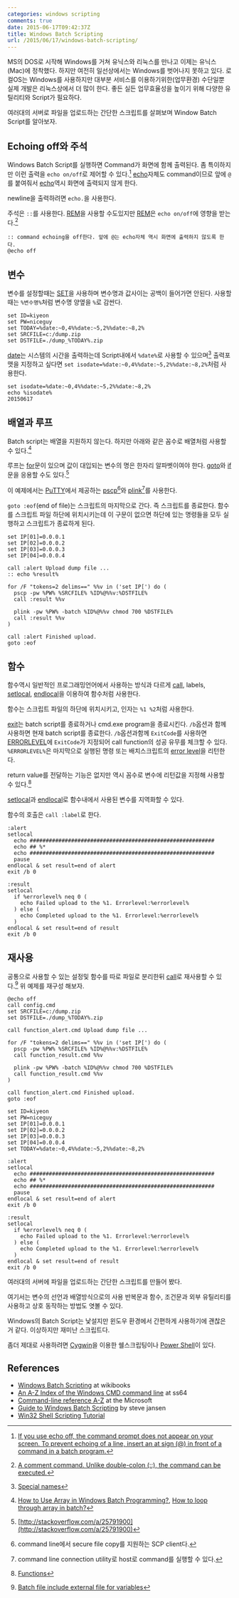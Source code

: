 ```yaml
---
categories: windows scripting
comments: true
date: 2015-06-17T09:42:37Z
title: Windows Batch Scripting
url: /2015/06/17/windows-batch-scripting/
---
```


MS의 DOS로 시작해 Windows를 거쳐 유닉스와 리눅스를 만나고 이제는 유닉스(Mac)에 정착했다. 하지만 여전히 일선상에서는 Windows를 벗어나지 못하고 있다. 로컬OS는 Windows를 사용하지만 대부분 서비스를 이용하기위한(업무환경) 수단일뿐 실제 개발은 리눅스상에서 더 많이 한다. 좋든 실든 업무효율성을 높이기 위해 다양한 유틸리티와 Script가 필요하다.

여러대의 서버로 파일을 업로드하는 간단한 스크립트를 살펴보며 Window Batch Script를 알아보자.

<!--more-->

## Echoing off와 주석
Windows Batch Script를 실행하면 Command가 화면에 함께 출력된다. 좀 특이하지만 이런 출력을 `echo on/off`로 제어할 수 있다.[^2]  [echo]자체도 command이므로 앞에 `@`를 붙여줘서 [echo]역시 화면에 출력되지 않게 한다.

newline을 출력하려면 `echo.`을 사용한다.

주석은 `::`를 사용한다. [REM]을 사용할 수도있지만 [REM]은 `echo on/off`에 영향을 받는다.[^1]
``` batch
:: command echoing을 off한다. 앞에 @는 echo자체 역시 화면에 출력하지 않도록 한다.
@echo off
```

## 변수
변수를 설정할때는 [SET]을 사용하며 변수명과 값사이는 공백이 들어가면 안된다. 사용할때는 `%변수명%`처럼 변수명 양옆을 `%`로 감싼다.

``` batch
set ID=kiyeon
set PW=niceguy
set TODAY=%date:~0,4%%date:~5,2%%date:~8,2%
set SRCFILE=c:/dump.zip
set DSTFILE=./dump_%TODAY%.zip
```

[date]는 시스템의 시간을 출력하는데 Script내에서 `%date%`로 사용할 수 있으며[^8] 출력포맷을 지정하고 싶다면 `set isodate=%date:~0,4%%date:~5,2%%date:~8,2%`처럼 사용한다.
``` batch
set isodate=%date:~0,4%%date:~5,2%%date:~8,2%
echo %isodate%
20150617
```

## 배열과 루프
Batch script는 배열을 지원하지 않는다. 하지만 아래와 같은 꼼수로 배열처럼 사용할 수 있다.[^3]

루프는 [for]문이 있으며 값이 대입되는 변수의 명은 한자리 알파벳이여야 한다. [goto]와 [if]문을 응용할 수도 있다.[^4]

이 예제에서는 [PuTTY](http://www.chiark.greenend.org.uk/~sgtatham/putty/)에서 제공하는 [pscp](http://www.chiark.greenend.org.uk/~sgtatham/putty/download.html)[^5]와 [plink](http://www.chiark.greenend.org.uk/~sgtatham/putty/download.html)[^6]를 사용한다.

`goto :eof`(end of file)는 스크립트의 마지막으로 간다. 즉 스크립트를 종료한다. 함수를 스크립트 파일 하단에 위치시키는데 이 구문이 없으면 하단에 있는 명령들을 모두 실행하고 스크립트가 종료하게 된다.
``` batch
set IP[01]=0.0.0.1
set IP[02]=0.0.0.2
set IP[03]=0.0.0.3
set IP[04]=0.0.0.4

call :alert Upload dump file ...
:: echo %result% 

for /F "tokens=2 delims==" %%v in ('set IP[') do (
  pscp -pw %PW% %SRCFILE% %ID%@%%v:%DSTFILE%
  call :result %%v

  plink -pw %PW% -batch %ID%@%%v chmod 700 %DSTFILE%
  call :result %%v
)

call :alert Finished upload.
goto :eof
```

## 함수
함수역시 일반적인 프로그래밍언어에서 사용하는 방식과 다르게 [call], labels, [setlocal], [endlocal]을 이용하여 함수처럼 사용한다.

함수는 스크립트 파일의 하단에 위치시키고, 인자는 `%1 %2`처럼 사용한다.

[exit]는 batch script를 종료하거나 cmd.exe program을 종료시킨다. `/b`옵션과 함께 사용하면 현재 batch script를 종료한다. `/b`옵션과함께 `ExitCode`를 사용하면 [ERRORLEVEL](https://en.wikibooks.org/wiki/Windows_Batch_Scripting#Special_names)에 `ExitCode`가 지정되어 call function의 성공 유무를 체크할 수 있다. `%ERRORLEVEL%`은 마지막으로 실행된 명령 또는 배치스크립트의  [error level](https://en.wikibooks.org/wiki/Windows_Batch_Scripting#Error_level)을 리턴한다.

return value를 전달하는 기능은 없지만 역시 꼼수로 변수에 리턴값을 지정해 사용할 수 있다.[^7]

[setlocal]과 [endlocal]로 함수내에서 사용된 변수를 지역화할 수 있다.

함수의 호출은 `call :label`로 한다.

``` batch
:alert
setlocal
  echo ##########################################################
  echo ## %*
  echo ##########################################################
  pause
endlocal & set result=end of alert
exit /b 0

:result
setlocal
  if %errorlevel% neq 0 (
    echo Failed upload to the %1. Errorlevel:%errorlevel%
  ) else (
    echo Completed upload to the %1. Errorlevel:%errorlevel%
  )
endlocal & set result=end of result
exit /b 0
```

## 재사용
공통으로 사용할 수 있는 설정및 함수를 따로 파일로 분리한뒤 [call]로 재사용할 수 있다.[^9] 위 예제를 재구성 해보자.
``` batch sendfile.cmd
@echo off
call config.cmd
set SRCFILE=c:/dump.zip
set DSTFILE=./dump_%TODAY%.zip

call function_alert.cmd Upload dump file ...

for /F "tokens=2 delims==" %%v in ('set IP[') do (
  pscp -pw %PW% %SRCFILE% %ID%@%%v:%DSTFILE%
  call function_result.cmd %%v

  plink -pw %PW% -batch %ID%@%%v chmod 700 %DSTFILE%
  call function_result.cmd %%v
)

call function_alert.cmd Finished upload.
goto :eof
```

``` batch config.cmd
set ID=kiyeon
set PW=niceguy
set IP[01]=0.0.0.1
set IP[02]=0.0.0.2
set IP[03]=0.0.0.3
set IP[04]=0.0.0.4
set TODAY=%date:~0,4%%date:~5,2%%date:~8,2%
```

``` batch function_alert.cmd
:alert
setlocal
  echo ##########################################################
  echo ## %*
  echo ##########################################################
  pause
endlocal & set result=end of alert
exit /b 0
```

``` batch function_result.cmd
:result
setlocal
  if %errorlevel% neq 0 (
    echo Failed upload to the %1. Errorlevel:%errorlevel%
  ) else (
    echo Completed upload to the %1. Errorlevel:%errorlevel%
  )
endlocal & set result=end of result
exit /b 0
```

여러대의 서버에 파일을 업로드하는 간단한 스크립트를 만들어 봤다.

여기서는 변수의 선언과 배열방식으로의 사용 반복문과 함수, 조건문과 외부 유틸리티를 사용하고 상호 동작하는 방법도 엿볼 수 있다.

Windows의 Batch Script는 낯설지만 윈도우 환경에서 간편하게 사용하기에 괜찮은거 같다. 이상하지만 재미난 스크립트다.

좀더 제대로 사용하려면 [Cygwin](https://www.cygwin.com/)을 이용한 쉘스크립팅이나 [Power Shell](https://en.wikipedia.org/wiki/Windows_PowerShell)이 있다.


## References
  * [Windows Batch Scripting](https://en.wikibooks.org/wiki/Windows_Batch_Scripting) at wikibooks
  * [An A-Z Index of the Windows CMD command line](http://ss64.com/nt/) at ss64
  * [Command-line reference A-Z](http://www.microsoft.com/resources/documentation/windows/xp/all/proddocs/en-us/ntcmds.mspx?mfr=true) at the Microsoft
  * [Guide to Windows Batch Scripting](http://steve-jansen.github.io/guides/windows-batch-scripting/index.html) by steve jansen
  * [Win32 Shell Scripting Tutorial](http://www.csie.ntu.edu.tw/~r92092/ref/win32/win32scripting.html)



[^1]: [A comment command. Unlike double-colon (::), the command can be executed.](https://en.wikibooks.org/wiki/Windows_Batch_Scripting#REM)
[^2]: [If you use echo off, the command prompt does not appear on your screen. To prevent echoing of a line, insert an at sign (@) in front of a command in a batch program.](http://www.microsoft.com/resources/documentation/windows/xp/all/proddocs/en-us/echo.mspx)
[^3]: [How to Use Array in Windows Batch Programming?](https://helloacm.com/how-to-use-array-in-windows-batch-programming/), [How to loop through array in batch?](http://stackoverflow.com/a/18480952)
[^4]: [http://stackoverflow.com/a/25791900](http://stackoverflow.com/a/25791900)
[^5]: command line에서 secure file copy를 지원하는 SCP client다.
[^6]: command line connection utility로 host로 command를 실행할 수 있다.
[^7]: [Functions](https://en.wikibooks.org/wiki/Windows_Batch_Scripting#Functions)
[^8]: [Special names](https://en.wikibooks.org/wiki/Windows_Batch_Scripting#Special_names)
[^9]: [Batch file include external file for variables](http://stackoverflow.com/a/2763907)


[SET]: http://www.microsoft.com/resources/documentation/windows/xp/all/proddocs/en-us/set.mspx
[REM]: http://www.microsoft.com/resources/documentation/windows/xp/all/proddocs/en-us/rem.mspx
[ECHO]: http://www.microsoft.com/resources/documentation/windows/xp/all/proddocs/en-us/echo.mspx
[FOR]: http://www.microsoft.com/resources/documentation/windows/xp/all/proddocs/en-us/for.mspx
[GOTO]: http://www.microsoft.com/resources/documentation/windows/xp/all/proddocs/en-us/goto.mspx
[IF]: http://www.microsoft.com/resources/documentation/windows/xp/all/proddocs/en-us/if.mspx
[CALL]: http://www.microsoft.com/resources/documentation/windows/xp/all/proddocs/en-us/call.mspx
[SETLOCAL]: http://www.microsoft.com/resources/documentation/windows/xp/all/proddocs/en-us/setlocal.mspx
[ENDLOCAL]: http://www.microsoft.com/resources/documentation/windows/xp/all/proddocs/en-us/endlocal.mspx
[EXIT]: http://www.microsoft.com/resources/documentation/windows/xp/all/proddocs/en-us/exit.mspx
[DATE]: https://en.wikibooks.org/wiki/Windows_Batch_Scripting#DATE

